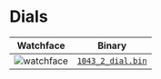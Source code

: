 # Dials 

 | Watchface | Binary |  
 | -- | -- |  
 | ![watchface](1043_2_dial.png?raw=true "watchface") | [`1043_2_dial.bin`](https://github.com/fbiego/watch-face-wearfit/raw/main/dials/mibro_air/1043_2_dial.bin) |  
